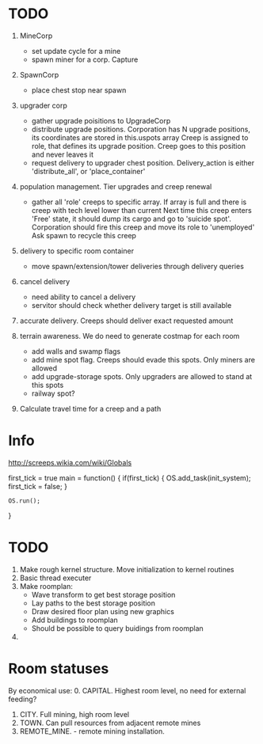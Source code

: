 
# TODO #

1. MineCorp
	- set update cycle for a mine
	- spawn miner for a corp. Capture 
1. SpawnCorp
	- place chest stop near spawn
1. upgrader corp
	- gather upgrade poisitions to UpgradeCorp
	- distribute upgrade positions. 
		Corporation has N upgrade positions, its coordinates are stored in this.uspots array
		Creep is assigned to role, that defines its upgrade position. Creep goes to this position and never leaves it
	- request delivery to upgrader chest position. Delivery_action is either 'distribute_all', or 'place_container'

1. population management. Tier upgrades and creep renewal
	- gather all 'role' creeps to specific array. 
		If array is full and there is creep with tech level lower than current
			Next time this creep enters 'Free' state, it should dump its cargo and go to 'suicide spot'. Corporation should fire this creep and move its role to 'unemployed'
			Ask spawn to recycle this creep
1. delivery to specific room container
	- move spawn/extension/tower deliveries through delivery queries
1. cancel delivery
	- need ability to cancel a delivery
	- servitor should check whether delivery target is still available
1. accurate delivery. Creeps should deliver exact requested amount 
1. terrain awareness. We do need to generate costmap for each room
	- add walls and swamp flags
	- add mine spot flag. Creeps should evade this spots. Only miners are allowed
	- add upgrade-storage spots. Only upgraders are allowed to stand at this spots
	- railway spot? 
1. Calculate travel time for a creep and a path


# Info #

http://screeps.wikia.com/wiki/Globals

first_tick = true
main = function()
{
	if(first_tick)
	{
		OS.add_task(init_system);
		first_tick = false;
	}

	OS.run();
}

# TODO #

1. Make rough kernel structure. Move initialization to kernel routines
2. Basic thread executer
3. Make roomplan:
	- Wave transform to get best storage position
	- Lay paths to the best storage position
	- Draw desired floor plan using new graphics
	- Add buildings to roomplan
	- Should be possible to query buidings from roomplan
4. 



# Room statuses #

By economical use:
0. CAPITAL. Highest room level, no need for external feeding?
1. CITY. Full mining, high room level
2. TOWN. Can pull resources from adjacent remote mines
3. REMOTE_MINE. - remote mining installation. 
